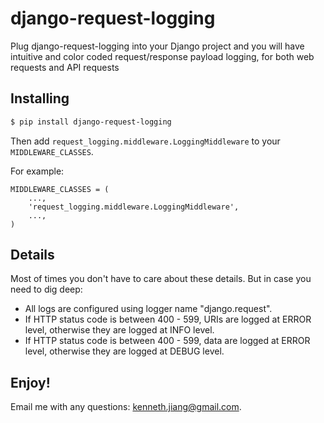 django-request-logging
==========================

Plug django-request-logging into your Django project and you will have intuitive and color coded request/response payload logging, for both web requests and API requests

## Installing

```bash
$ pip install django-request-logging
```

Then add ```request_logging.middleware.LoggingMiddleware``` to your ```MIDDLEWARE_CLASSES```.

For example:

```
MIDDLEWARE_CLASSES = (
    ...,
    'request_logging.middleware.LoggingMiddleware',
    ...,
)
```

## Details

Most of times you don't have to care about these details. But in case you need to dig deep:

* All logs are configured using logger name "django.request".
* If HTTP status code is between 400 - 599, URIs are logged at ERROR level, otherwise they are logged at INFO level.
* If HTTP status code is between 400 - 599, data are logged at ERROR level, otherwise they are logged at DEBUG level.

## Enjoy!

Email me with any questions: [kenneth.jiang@gmail.com](kenneth.jiang@gmail.com).

